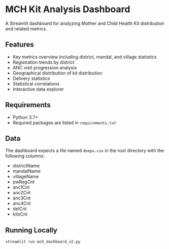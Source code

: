 # MCH Kit Analysis Dashboard

A Streamlit dashboard for analyzing Mother and Child Health Kit distribution and related metrics.

## Features

- Key metrics overview including district, mandal, and village statistics
- Registration trends by district
- ANC visit progression analysis
- Geographical distribution of kit distribution
- Delivery statistics
- Statistical correlations
- Interactive data explorer

## Requirements

- Python 3.7+
- Required packages are listed in `requirements.txt`

## Data

The dashboard expects a file named `deepu.csv` in the root directory with the following columns:
- districtName
- mandalName
- villageName
- pwRegCnt
- anc1Cnt
- anc2Cnt
- anc3Cnt
- anc4Cnt
- delCnt
- kitsCnt

## Running Locally

```bash
streamlit run mch_dashboard_v2.py
```
